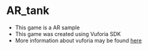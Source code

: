 # AR_tank

* This game is a AR sample
* This game was created using Vuforia SDK
* More information about vuforia may be found [here](https://developer.vuforia.com/)
